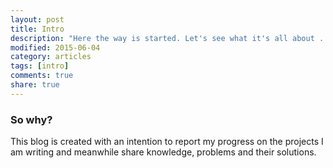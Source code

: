 ```yaml
---
layout: post
title: Intro 
description: "Here the way is started. Let's see what it's all about ..."
modified: 2015-06-04
category: articles
tags: [intro]
comments: true
share: true
---
```

### So why?
This blog is created with an intention to report my progress on the projects I am writing and meanwhile share knowledge, problems and their solutions.
